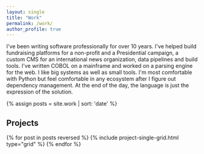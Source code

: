 ```yaml
---
layout: single
title: "Work"
permalink: /work/
author_profile: true
---
```

<p>
I've been writing software professionally for over 10 years. I've helped build fundraising platforms for a non-profit and a Presidential campaign, a custom CMS for an international news organization, data pipelines and build tools. I've written COBOL on a mainframe and worked on a parsing engine for the web. I like big systems as well as small tools. I'm most comfortable with Python but feel comfortable in any ecosystem after I figure out dependency management. At the end of the day, the language is just the expression of the solution.
</p>

{% assign posts = site.work | sort: 'date' %}

<h2>Projects</h2>

<div id="project__grid-wrapper" class="grid__wrapper">
  {% for post in posts reversed %}
    {% include project-single-grid.html type="grid" %}
  {% endfor %}
</div>
